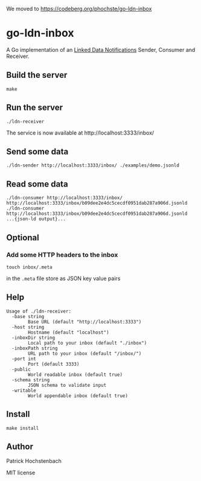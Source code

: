 We moved to https://codeberg.org/phochste/go-ldn-inbox

# go-ldn-inbox

A Go implementation of an [Linked Data Notifications](https://www.w3.org/TR/ldn/) Sender, Consumer and Receiver.

## Build the server

```
make
```

## Run the server

```
./ldn-receiver
```

The service is now available at http://localhost:3333/inbox/

## Send some data

```
./ldn-sender http://localhost:3333/inbox/ ./examples/demo.jsonld
```

## Read some data

```
./ldn-consumer http://localhost:3333/inbox/
http://localhost:3333/inbox/b09dee2e4dc5cecdf0951dab287a906d.jsonld
./ldn-consumer http://localhost:3333/inbox/b09dee2e4dc5cecdf0951dab287a906d.jsonld
...{json-ld output}...
```

## Optional

### Add some HTTP headers to the inbox

```
touch inbox/.meta
```

in the `.meta` file store as JSON key value pairs

## Help

```
Usage of ./ldn-receiver:
  -base string
        Base URL (default "http://localhost:3333")
  -host string
        Hostname (default "localhost")
  -inboxDir string
        Local path to your inbox (default "./inbox")
  -inboxPath string
        URL path to your inbox (default "/inbox/")
  -port int
        Port (default 3333)
  -public
        World readable inbox (default true)
  -schema string
        JSON schema to validate input
  -writable
        World appendable inbox (default true)
```

## Install

```
make install
```

## Author

Patrick Hochstenbach 

MIT license
